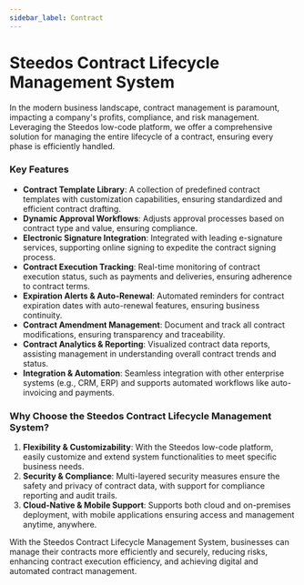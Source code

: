 ```yaml
---
sidebar_label: Contract
---
```


# Steedos Contract Lifecycle Management System

In the modern business landscape, contract management is paramount, impacting a company's profits, compliance, and risk management. Leveraging the Steedos low-code platform, we offer a comprehensive solution for managing the entire lifecycle of a contract, ensuring every phase is efficiently handled.

### Key Features

- **Contract Template Library**: A collection of predefined contract templates with customization capabilities, ensuring standardized and efficient contract drafting.
- **Dynamic Approval Workflows**: Adjusts approval processes based on contract type and value, ensuring compliance.
- **Electronic Signature Integration**: Integrated with leading e-signature services, supporting online signing to expedite the contract signing process.
- **Contract Execution Tracking**: Real-time monitoring of contract execution status, such as payments and deliveries, ensuring adherence to contract terms.
- **Expiration Alerts & Auto-Renewal**: Automated reminders for contract expiration dates with auto-renewal features, ensuring business continuity.
- **Contract Amendment Management**: Document and track all contract modifications, ensuring transparency and traceability.
- **Contract Analytics & Reporting**: Visualized contract data reports, assisting management in understanding overall contract trends and status.
- **Integration & Automation**: Seamless integration with other enterprise systems (e.g., CRM, ERP) and supports automated workflows like auto-invoicing and payments.

### Why Choose the Steedos Contract Lifecycle Management System?

1. **Flexibility & Customizability**: With the Steedos low-code platform, easily customize and extend system functionalities to meet specific business needs.
2. **Security & Compliance**: Multi-layered security measures ensure the safety and privacy of contract data, with support for compliance reporting and audit trails.
3. **Cloud-Native & Mobile Support**: Supports both cloud and on-premises deployment, with mobile applications ensuring access and management anytime, anywhere.

With the Steedos Contract Lifecycle Management System, businesses can manage their contracts more efficiently and securely, reducing risks, enhancing contract execution efficiency, and achieving digital and automated contract management.

